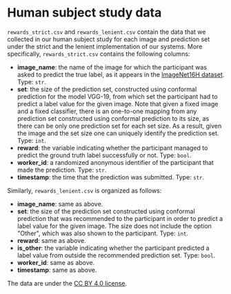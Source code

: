 # **Human subject study data**

```rewards_strict.csv``` and ```rewards_lenient.csv``` contain the data that we collected in our human subject study for each image and prediction set under the strict and the lenient implementation of our systems. More specifically, ```rewards_strict.csv``` contains the following columns:

* **image_name**: the name of the image for which the participant was asked to predict the true label, as it appears in the [ImageNet16H dataset](https://osf.io/2ntrf/). Type: ```str```.
* **set**: the size of the prediction set, constructed using conformal prediction for the model VGG-19, from which set the participant had to predict a label value for the given image. Note that given a fixed image and a fixed classifier, there is an one-to-one mapping from any prediction set constructed using conformal prediction to its size, as there can be only one prediction set for each set size. As a result, given the image and the set size one can uniquely identify the prediction set. Type: ```int```. 
* **reward**: the variable indicating whether the participant managed to predict the ground truth label successfully or not. Type: ```bool```.
* **worker_id**: a randomized anonymous identifier of the participant that made the prediction. Type: ```str```.
* **timestamp**: the time that the prediction was submitted. Type: ```str```.

Similarly, ```rewards_lenient.csv``` is organized as follows:
* **image_name**: same as above.
* **set**: the size of the prediction set constructed using conformal prediction that was recommended to the participant in order to predict a label value for the given image. The size does not include the option "Other", which was also shown to the participant. Type: ```int```. 
* **reward**: same as above.
* **is_other**: the variable indicating whether the participant predicted a label value from outside the recommended prediction set. Type: ```bool```.
* **worker_id**: same as above.
* **timestamp**: same as above.

The data are under the [CC BY 4.0 license](https://creativecommons.org/licenses/by/4.0/).